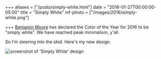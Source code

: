 +++
aliases = ["/posts/simply-white.html"]
date = "2016-01-27T00:00:00-05:00"
title = "Simply White"
mf-photo = ["/images/2016/simply-white.png"]

+++
<a href="http://www.benjaminmoore.com/en-us/for-your-home/benjamin-moore-color-trends-2016">Benjamin
Moore</a> has declared the Color of the Year for 2016 to be "simply white". We have reached peak
minimalism, y'all.

So I'm steering into the skid. Here's my new design.

<img src="/images/2016/simply-white.png" alt="screenshot of 'Simply White' design" />
